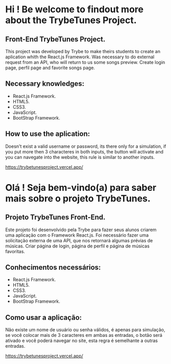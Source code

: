 # Hi ! Be welcome to findout more about the TrybeTunes Project.

## Front-End TrybeTunes Project.

This project was developed by Trybe to make theirs students to create an aplication whith the React.js Framework. Was necessary to do external request from an API, who will return to us some songs preview. Create login page, perfil page and favorite songs page.

## Necessary knowledges: 

* React.js Framework.
* HTML5.
* CSS3.
* JavaScript.
* BootStrap Framework.

## How to use the aplication:

Doesn't exist a valid username or password, its there only for a simulation, if you put more then 3 characteres in both inputs, the button will activate and you can navegate into the website, this rule is similar to another inputs.

https://trybetunesproject.vercel.app/

# Olá ! Seja bem-vindo(a) para saber mais sobre o projeto TrybeTunes.

## Projeto TrybeTunes Front-End.

Este projeto foi desenvolvido pela Trybe para fazer seus alunos criarem uma aplicação com o Framework React.js. Foi necessário fazer uma solicitação externa de uma API, que nos retornará algumas prévias de músicas. Criar página de login, página de perfil e página de músicas favoritas.

## Conhecimentos necessários:

* React.js Framework.
* HTML5.
* CSS3.
* JavaScript.
* BootStrap Framework.

## Como usar a aplicação: 

Não existe um nome de usuário ou senha válidos, é apenas para simulação, se você colocar mais de 3 caracteres em ambas as entradas, o botão será ativado e você poderá navegar no site, esta regra é semelhante a outras entradas.

https://trybetunesproject.vercel.app/
